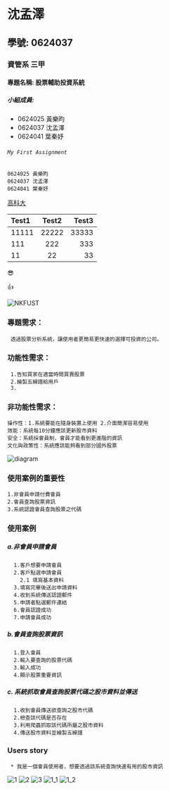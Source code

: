 # 沈孟澤

## 學號: 0624037

### 資管系 三甲

#### 專題名稱: 股票輔助投資系統

##### 小組成員:

* 0624025 黃樂昀
* 0624037 沈孟澤
* 0624041 葉秦妤
 
###### `My First Assignment`

```
0624025 黃樂昀
0624037 沈孟澤
0624041 葉秦妤
```

[高科大](https://www.nkust.edu.tw/)


| Test1 | Test2 | Test3 |
|:------|:-----:|------:|
| 11111 | 22222 | 33333 |
| 111 | 222 | 333 |
| 11 | 22 | 33 |


:sunglasses:

:thumbsup:

![NKFUST](nkfust.jpg "第一科大")
### 專題需求：
     透過股票分析系統，讓使用者更簡易更快速的選擇可投資的公司。
### 功能性需求：
     1.告知買家在適當時間買賣股票
     2.繪製五線譜給用戶
     3.
### 非功能性需求：
    操作性：1.系統要能在隨身裝置上使用 2.介面簡潔容易使用
    效能：系統每10分鐘應該更新股市資料
    安全：系統採會員制，會員才能看到更進階的資訊
    文化與政策性：系統應該能夠看到部分國外股票

![diagram](案例圖.jpg)
### 使用案例的重要性
    1.非會員申請付費會員
    2.會員查詢股票資訊
    3.系統認證會員查詢股票之代碼
### 使用案例    
##### a.非會員申請會員
      1.客戶想要申請會員
      2.客戶點選申請會員
        2.1 填寫基本資料
      3.填寫完畢後送出申請資料
      4.收到系統傳送認證郵件
      5.申請者點選郵件連結
      6.會員認證成功
      7.申請會員成功
      
##### b.會員查詢股票資訊
      1.登入會員
      2.輸入要查詢的股票代碼
      3.輸入成功
      4.顯示股票重要資訊
##### c. 系統抓取會員查詢股票代碼之股市資料並傳送
      1.收到會員傳送欲查詢之股市代碼
      2.檢查該代碼是否存在
      3.利用爬蟲抓取該代碼所屬之股市資料
      4.傳送股市資料並繪製五線譜
### Users story
     * 我是一個會員使用者，想要透過該系統查詢快速有用的股市資訊


![1](非會員案例圖.jpg)
![2](會員案例圖.jpg)
![3](管理員案例圖.jpg)
![1_1](非會員系統循序圖.jpg)
![1_2](會員系統循序圖.jpg)


